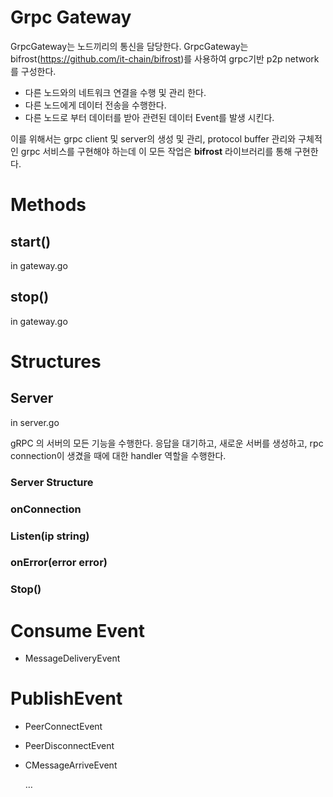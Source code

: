 # Grpc Gateway

GrpcGateway는 노드끼리의 통신을 담당한다. GrpcGateway는 bifrost(https://github.com/it-chain/bifrost)를 사용하여 grpc기반 p2p network를 구성한다.

- 다른 노드와의 네트워크 연결을 수행 및 관리 한다.
- 다른 노드에게 데이터 전송을 수행한다.
- 다른 노드로 부터 데이터를 받아 관련된 데이터 Event를 발생 시킨다.

이를 위해서는 grpc client 및 server의 생성 및 관리, protocol buffer 관리와 구체적인 grpc 서비스를 구현해야 하는데 이 모든 작업은 **bifrost** 라이브러리를 통해 구현한다.

# Methods
## start()
in gateway.go

## stop()
in gateway.go

# Structures
## Server
in server.go

gRPC 의 서버의 모든 기능을 수행한다.
응답을 대기하고, 새로운 서버를 생성하고, rpc connection이 생겼을 때에 대한 handler 역할을 수행한다.

### Server Structure
### onConnection
### Listen(ip string)
### onError(error error)
### Stop()
# Consume Event

- MessageDeliveryEvent

# PublishEvent

- PeerConnectEvent

- PeerDisconnectEvent

- CMessageArriveEvent

  …
